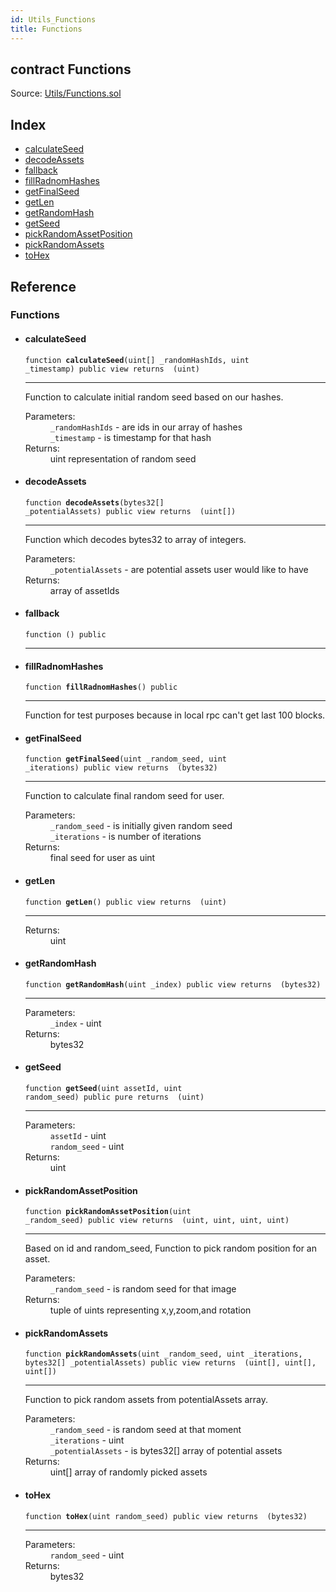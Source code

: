 ```yaml
---
id: Utils_Functions
title: Functions
---
```


<div class="contract-doc"><div class="contract"><h2 class="contract-header"><span class="contract-kind">contract</span> Functions</h2><div class="source">Source: <a href="git+https://github.com/DecenterApps/DigitalPrint/blob/v1.0.0/contracts/Utils/Functions.sol" target="_blank">Utils/Functions.sol</a></div></div><div class="index"><h2>Index</h2><ul><li><a href="Utils_Functions.html#calculateSeed">calculateSeed</a></li><li><a href="Utils_Functions.html#decodeAssets">decodeAssets</a></li><li><a href="Utils_Functions.html#">fallback</a></li><li><a href="Utils_Functions.html#fillRadnomHashes">fillRadnomHashes</a></li><li><a href="Utils_Functions.html#getFinalSeed">getFinalSeed</a></li><li><a href="Utils_Functions.html#getLen">getLen</a></li><li><a href="Utils_Functions.html#getRandomHash">getRandomHash</a></li><li><a href="Utils_Functions.html#getSeed">getSeed</a></li><li><a href="Utils_Functions.html#pickRandomAssetPosition">pickRandomAssetPosition</a></li><li><a href="Utils_Functions.html#pickRandomAssets">pickRandomAssets</a></li><li><a href="Utils_Functions.html#toHex">toHex</a></li></ul></div><div class="reference"><h2>Reference</h2><div class="functions"><h3>Functions</h3><ul><li><div class="item function"><span id="calculateSeed" class="anchor-marker"></span><h4 class="name">calculateSeed</h4><div class="body"><code class="signature">function <strong>calculateSeed</strong><span>(uint[] _randomHashIds, uint _timestamp) </span><span>public </span><span>view </span><span>returns  (uint) </span></code><hr/><div class="description"><p>Function to calculate initial random seed based on our hashes.</p></div><dl><dt><span class="label-parameters">Parameters:</span></dt><dd><div><code>_randomHashIds</code> - are ids in our array of hashes</div><div><code>_timestamp</code> - is timestamp for that hash</div></dd><dt><span class="label-return">Returns:</span></dt><dd>uint representation of random seed</dd></dl></div></div></li><li><div class="item function"><span id="decodeAssets" class="anchor-marker"></span><h4 class="name">decodeAssets</h4><div class="body"><code class="signature">function <strong>decodeAssets</strong><span>(bytes32[] _potentialAssets) </span><span>public </span><span>view </span><span>returns  (uint[]) </span></code><hr/><div class="description"><p>Function which decodes bytes32 to array of integers.</p></div><dl><dt><span class="label-parameters">Parameters:</span></dt><dd><div><code>_potentialAssets</code> - are potential assets user would like to have</div></dd><dt><span class="label-return">Returns:</span></dt><dd>array of assetIds</dd></dl></div></div></li><li><div class="item function"><span id="fallback" class="anchor-marker"></span><h4 class="name">fallback</h4><div class="body"><code class="signature">function <strong></strong><span>() </span><span>public </span></code><hr/></div></div></li><li><div class="item function"><span id="fillRadnomHashes" class="anchor-marker"></span><h4 class="name">fillRadnomHashes</h4><div class="body"><code class="signature">function <strong>fillRadnomHashes</strong><span>() </span><span>public </span></code><hr/><div class="description"><p>Function for test purposes because in local rpc can&#x27;t get last 100 blocks.</p></div></div></div></li><li><div class="item function"><span id="getFinalSeed" class="anchor-marker"></span><h4 class="name">getFinalSeed</h4><div class="body"><code class="signature">function <strong>getFinalSeed</strong><span>(uint _random_seed, uint _iterations) </span><span>public </span><span>view </span><span>returns  (bytes32) </span></code><hr/><div class="description"><p>Function to calculate final random seed for user.</p></div><dl><dt><span class="label-parameters">Parameters:</span></dt><dd><div><code>_random_seed</code> - is initially given random seed</div><div><code>_iterations</code> - is number of iterations</div></dd><dt><span class="label-return">Returns:</span></dt><dd>final seed for user as uint</dd></dl></div></div></li><li><div class="item function"><span id="getLen" class="anchor-marker"></span><h4 class="name">getLen</h4><div class="body"><code class="signature">function <strong>getLen</strong><span>() </span><span>public </span><span>view </span><span>returns  (uint) </span></code><hr/><dl><dt><span class="label-return">Returns:</span></dt><dd>uint</dd></dl></div></div></li><li><div class="item function"><span id="getRandomHash" class="anchor-marker"></span><h4 class="name">getRandomHash</h4><div class="body"><code class="signature">function <strong>getRandomHash</strong><span>(uint _index) </span><span>public </span><span>view </span><span>returns  (bytes32) </span></code><hr/><dl><dt><span class="label-parameters">Parameters:</span></dt><dd><div><code>_index</code> - uint</div></dd><dt><span class="label-return">Returns:</span></dt><dd>bytes32</dd></dl></div></div></li><li><div class="item function"><span id="getSeed" class="anchor-marker"></span><h4 class="name">getSeed</h4><div class="body"><code class="signature">function <strong>getSeed</strong><span>(uint assetId, uint random_seed) </span><span>public </span><span>pure </span><span>returns  (uint) </span></code><hr/><dl><dt><span class="label-parameters">Parameters:</span></dt><dd><div><code>assetId</code> - uint</div><div><code>random_seed</code> - uint</div></dd><dt><span class="label-return">Returns:</span></dt><dd>uint</dd></dl></div></div></li><li><div class="item function"><span id="pickRandomAssetPosition" class="anchor-marker"></span><h4 class="name">pickRandomAssetPosition</h4><div class="body"><code class="signature">function <strong>pickRandomAssetPosition</strong><span>(uint _random_seed) </span><span>public </span><span>view </span><span>returns  (uint, uint, uint, uint) </span></code><hr/><div class="description"><p>Based on id and random_seed, Function to pick random position for an asset.</p></div><dl><dt><span class="label-parameters">Parameters:</span></dt><dd><div><code>_random_seed</code> - is random seed for that image</div></dd><dt><span class="label-return">Returns:</span></dt><dd>tuple of uints representing x,y,zoom,and rotation</dd></dl></div></div></li><li><div class="item function"><span id="pickRandomAssets" class="anchor-marker"></span><h4 class="name">pickRandomAssets</h4><div class="body"><code class="signature">function <strong>pickRandomAssets</strong><span>(uint _random_seed, uint _iterations, bytes32[] _potentialAssets) </span><span>public </span><span>view </span><span>returns  (uint[], uint[], uint[]) </span></code><hr/><div class="description"><p>Function to pick random assets from potentialAssets array.</p></div><dl><dt><span class="label-parameters">Parameters:</span></dt><dd><div><code>_random_seed</code> - is random seed at that moment</div><div><code>_iterations</code> - uint</div><div><code>_potentialAssets</code> - is bytes32[] array of potential assets</div></dd><dt><span class="label-return">Returns:</span></dt><dd>uint[] array of randomly picked assets</dd></dl></div></div></li><li><div class="item function"><span id="toHex" class="anchor-marker"></span><h4 class="name">toHex</h4><div class="body"><code class="signature">function <strong>toHex</strong><span>(uint random_seed) </span><span>public </span><span>view </span><span>returns  (bytes32) </span></code><hr/><dl><dt><span class="label-parameters">Parameters:</span></dt><dd><div><code>random_seed</code> - uint</div></dd><dt><span class="label-return">Returns:</span></dt><dd>bytes32</dd></dl></div></div></li></ul></div></div></div>
